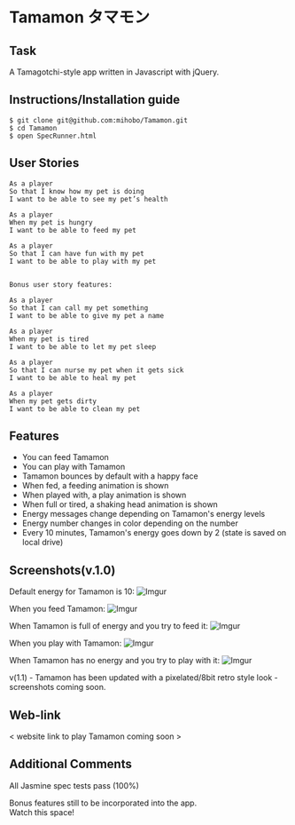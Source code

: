 # Tamamon タマモン

Task
----
A Tamagotchi-style app written in Javascript with jQuery.


Instructions/Installation guide
-------------------------------

```
$ git clone git@github.com:mihobo/Tamamon.git
$ cd Tamamon
$ open SpecRunner.html
```

User Stories
------------
```
As a player
So that I know how my pet is doing
I want to be able to see my pet’s health

As a player
When my pet is hungry
I want to be able to feed my pet

As a player
So that I can have fun with my pet
I want to be able to play with my pet


Bonus user story features:

As a player
So that I can call my pet something
I want to be able to give my pet a name

As a player
When my pet is tired
I want to be able to let my pet sleep

As a player
So that I can nurse my pet when it gets sick
I want to be able to heal my pet

As a player
When my pet gets dirty
I want to be able to clean my pet
```

Features
--------
* You can feed Tamamon
* You can play with Tamamon
* Tamamon bounces by default with a happy face
* When fed, a feeding animation is shown
* When played with, a play animation is shown
* When full or tired, a shaking head animation is shown
* Energy messages change depending on Tamamon's energy levels
* Energy number changes in color depending on the number
* Every 10 minutes, Tamamon's energy goes down by 2 (state is saved on local drive)

Screenshots(v.1.0)
------------------
Default energy for Tamamon is 10:
![Imgur](http://i.imgur.com/rafbVxN.png)

When you feed Tamamon:
![Imgur](http://i.imgur.com/w7ccqJh.png)

When Tamamon is full of energy and you try to feed it:
![Imgur](http://i.imgur.com/M6ZGagt.png)

When you play with Tamamon:
![Imgur](http://i.imgur.com/G0IebTN.png)

When Tamamon has no energy and you try to play with it:
![Imgur](http://i.imgur.com/nD91Y9X.png)

v(1.1) - Tamamon has been updated with a pixelated/8bit retro style look - screenshots coming soon.


Web-link
--------
< website link to play Tamamon coming soon >

Additional Comments
-------------------
All Jasmine spec tests pass (100%)  

Bonus features still to be incorporated into the app.  
Watch this space!
